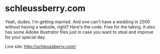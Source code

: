# schleussberry.com
Yeah, dudes. I'm getting married. And one can't have a wedding in 2000 without having a website, right? Here's the code. Free for the taking. It also has some Adobe Illustrator files just in case you want to steal and improve for your special day.

Live site: http://schleussberry.com/
